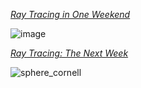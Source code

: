 [_Ray Tracing in One Weekend_](https://raytracing.github.io/books/RayTracingInOneWeekend.html)

![image](https://github.com/user-attachments/assets/021635ef-43eb-4b80-932b-ee19216064b8)

[_Ray Tracing: The Next Week_](https://raytracing.github.io/books/RayTracingTheNextWeek.html)

![sphere_cornell](https://github.com/user-attachments/assets/8517c769-cf4f-41de-b3af-87afec3bf97c)
